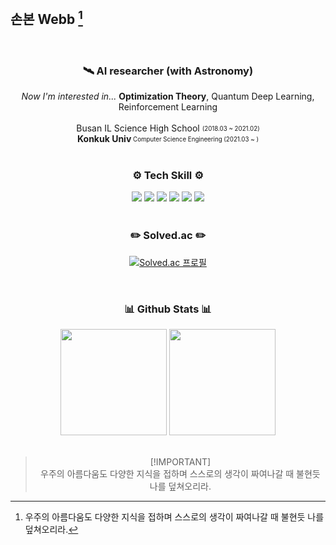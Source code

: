 ## 손본 Webb [^1]

<br>

<h3 align="center">🛰  AI researcher (with Astronomy)</h3>  

<div align="center"><i>Now I'm interested in...</i> <b>Optimization Theory</b>, Quantum Deep Learning, Reinforcement Learning</div>  
<br>
<div align="center">Busan IL Science High School <sub><sup> (2018.03 ~ 2021.02) </sup></sub></div> 
<div align="center"><b>Konkuk Univ</b><sub><sup> Computer Science Engineering (2021.03 ~ )</sup></sub></div> 

<br>

<div align="center">
  <h3>⚙️ Tech Skill ⚙️</h3>
    <img src="https://img.shields.io/badge/Python-3776AB?style=for-the-badge&logo=Python&logoColor=white"/> 
    <img src="https://img.shields.io/badge/C++-00599C?style=for-the-badge&logo=cplusplus&logoColor=white"/>
    <img src="https://img.shields.io/badge/PyTorch-EE4C2C?style=for-the-badge&logo=PyTorch&logoColor=white"/>
    <img src="https://img.shields.io/badge/CV-YOLO-green?style=flat-square&logo">
    <img src="https://img.shields.io/badge/RL-DQN-blue?style=flat-square&logo">
    <img src="https://img.shields.io/badge/RL-PPO-blue?style=flat-square&logo">
</div> 
  

<br>

<div align="center">
 <h3>✏️ Solved.ac ✏️</h3>
  
[![Solved.ac 프로필](http://mazassumnida.wtf/api/v2/generate_badge?boj=jwst0210)](https://solved.ac/jwst0210)
  
</div>

<br>

<h3 align="center">📊 Github Stats 📊</h3>

<div align="center">
  <img height="170em" src="http://github-profile-summary-cards.vercel.app/api/cards/stats?username=webb-c&theme=nord_dark"/>
  <img height="170em" src="http://github-profile-summary-cards.vercel.app/api/cards/productive-time?username=webb-c&theme=nord_dark&utcOffset=8"/>
  
</div>

<br>

<div align="center">

> [!IMPORTANT]\
> 우주의 아름다움도 다양한 지식을 접하며 스스로의 생각이 짜여나갈 때 불현듯 나를 덮쳐오리라.


</div>

[^1]: 우주의 아름다움도 다양한 지식을 접하며 스스로의 생각이 짜여나갈 때 불현듯 나를 덮쳐오리라.


